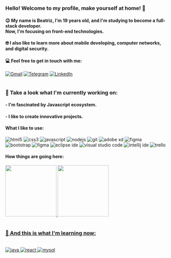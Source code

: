 ### Hello! Welcome to my profile, make yourself at home! 🤠

#### 😉 My name is Beatriz, I'm 19 years old, and I'm studying to become a full-stack developer.<br> Now, I'm focusing on front-end technologies.

#### 🤓 I also like to learn more about mobile developing, computer networks, and digital security.

#### 💻 Feel free to get in touch with me:

[![Gmail](https://img.shields.io/badge/Gmail-D14836?style=for-the-badge&logo=gmail&logoColor=white)](mailto:bsmbarreto@gmail.com)
[![Telegram](https://img.shields.io/badge/Telegram-2CA5E0?style=for-the-badge&logo=telegram&logoColor=white)](https://t.me/beatrixiez)
[![LinkedIn](https://img.shields.io/badge/LinkedIn-0077B5?style=for-the-badge&logo=linkedin&logoColor=white)](https://linkedin.com/in/beatriz-sm-barreto)

#

### 🧐 Take a look what I'm currently working on:

#### - I'm fascinated by Javascript ecosystem.
#### - I like to create innovative projects.

#### What I like to use:

<div style="display:inline">

<img alt="html5" src="https://img.shields.io/badge/HTML5-E34F26?style=for-the-badge&logo=html5&logoColor=white">
<img alt="css3" src="https://img.shields.io/badge/CSS3-1572B6?style=for-the-badge&logo=css3&logoColor=white">
<img alt="javascript" src="https://img.shields.io/badge/JavaScript-F7DF1E?style=for-the-badge&logo=javascript&logoColor=black">
<img alt="nodejs" src="https://img.shields.io/badge/Node.js-43853D?style=for-the-badge&logo=node.js&logoColor=white">
<img alt="git" src="https://img.shields.io/badge/GIT-E44C30?style=for-the-badge&logo=git&logoColor=white">
<img alt="adobe xd" src="https://img.shields.io/badge/Adobe%20XD-470137?style=for-the-badge&logo=Adobe%20XD&logoColor=#FF61F6">
<img alt="figma" src="https://img.shields.io/badge/Figma-F24E1E?style=for-the-badge&logo=figma&logoColor=white">
<br>
<img alt="bootstrap" src="https://img.shields.io/badge/Bootstrap-563D7C?style=for-the-badge&logo=bootstrap&logoColor=white">
<img alt="figma" src="https://img.shields.io/badge/Figma-F24E1E?style=for-the-badge&logo=figma&logoColor=white">
<img alt="eclipse ide" src="https://img.shields.io/badge/Eclipse-2C2255?style=for-the-badge&logo=eclipse&logoColor=white">
<img alt="visual studio code" src="https://img.shields.io/badge/Visual_Studio_Code-0078D4?style=for-the-badge&logo=visual%20studio%20code&logoColor=white">
<img alt="intellij ide" src="https://img.shields.io/badge/IntelliJ_IDEA-000000.svg?style=for-the-badge&logo=intellij-idea&logoColor=white">
<img alt="trello" src="https://img.shields.io/badge/Trello-0052CC?style=for-the-badge&logo=trello&logoColor=whit">

</div>


#### How things are going here:

<div>
  <a href="https://github.com/beatrixiez?tab=repositories">
  <img height="160em" src="https://github-readme-stats.vercel.app/api?username=beatrixiez&count_private=true&show_icons=true&theme=chartreuse-dark&hide=issues"/>
  <img height="160em" src="https://github-readme-stats.vercel.app/api/top-langs/?username=beatrixiez&layout=compact&count_private=true&langs_count=8&theme=chartreuse-dark&title_color=ffffff"/>
</div>

#

### 🚀 And this is what I'm learning now:

<br>

<div style="display:inline">

<img alt="java" src="https://img.shields.io/badge/Java-ED8B00?style=for-the-badge&logo=java&logoColor=white">
<img alt="react" src="https://img.shields.io/badge/React-20232A?style=for-the-badge&logo=react&logoColor=61DAFB">
<img alt="mysql" src="https://img.shields.io/badge/MySQL-00000F?style=for-the-badge&logo=mysql&logoColor=white">

</div>


